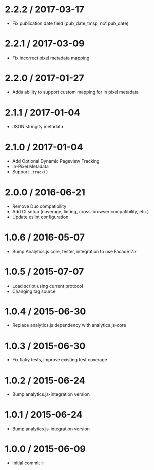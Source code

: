 2.2.2 / 2017-03-17
==================

  * Fix publication date field (pub_date_tmsp, not pub_date)

2.2.1 / 2017-03-09
==================

  * Fix incorrect pixel metadata mapping 

2.2.0 / 2017-01-27
==================

  * Adds ability to support custom mapping for in pixel metadata 

2.1.1 / 2017-01-04
==================

  * JSON stringify metadata

2.1.0 / 2017-01-04
==================

  * Add Optional Dynamic Pageview Tracking
  * In-Pixel Metadata
  * Support `.track()`

2.0.0 / 2016-06-21
==================

  * Remove Duo compatibility
  * Add CI setup (coverage, linting, cross-browser compatibility, etc.)
  * Update eslint configuration

1.0.6 / 2016-05-07
==================

  * Bump Analytics.js core, tester, integration to use Facade 2.x

1.0.5 / 2015-07-07
==================

  * Load script using current protocol
  * Changing tag source

1.0.4 / 2015-06-30
==================

  * Replace analytics.js dependency with analytics.js-core

1.0.3 / 2015-06-30
==================

  * Fix flaky tests, improve existing test coverage

1.0.2 / 2015-06-24
==================

  * Bump analytics.js-integration version

1.0.1 / 2015-06-24
==================

  * Bump analytics.js-integration version

1.0.0 / 2015-06-09
==================

  * Initial commit :sparkles:
